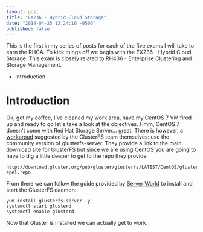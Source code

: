 ```yaml
---
layout: post
title: "EX236 - Hybrid Cloud Storage"
date: "2014-04-25 13:24:10 -0500"
published: false
---
```


This is the first in my series of posts for each of the five exams I will take to earn the RHCA. To kick things off we begin with the EX236 - Hybrid Cloud Storage. This exam is closely related to RH436 - Enterprise Clustering and Storage Management.

* Introduction

# Introduction

Ok, got my coffee, I've cleaned my work area, have my CentOS 7 VM fired up and ready to go let's take a look at the objectives. Hmm, CentOS 7 doesn't come with Red Hat Storage Server... great. There is however, a [workaroud][1] suggested by the GlusterFS team themselves: use the community version of glusterfs-server. They provide a link to the main download site for GlusterFS but since we are using CentOS you are going to have to dig a little deeper to get to the repo they provide.

    http://download.gluster.org/pub/gluster/glusterfs/LATEST/CentOS/glusterfs-epel.repo

From there we can follow the guide provided by [Server World][2] to install and start the GlusterFS daemon:

    yum install glusterfs-server -y
    systemctl start glusterd
    systemctl enable glusterd

Now that Gluster is installed we can actually get to work.

[1]: http://blog.gluster.org/2014/07/wait-what-no-glusterfs-server-in-centos-7/
[2]: http://www.server-world.info/en/note?os=CentOS_7&p=glusterfs